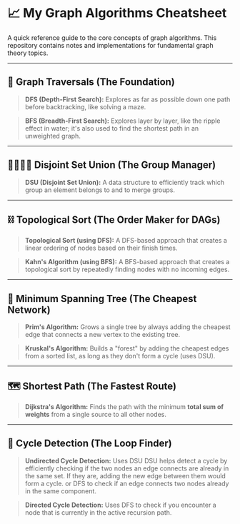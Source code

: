 # 📈 My Graph Algorithms Cheatsheet

A quick reference guide to the core concepts of graph algorithms. This repository contains notes and implementations for fundamental graph theory topics.

---

## 🧭 Graph Traversals (The Foundation)

> **DFS (Depth-First Search):** Explores as far as possible down one path before backtracking, like solving a maze.

> **BFS (Breadth-First Search):** Explores layer by layer, like the ripple effect in water; it's also used to find the shortest path in an unweighted graph.

---

## 👨‍👩‍👧‍👦 Disjoint Set Union (The Group Manager)

> **DSU (Disjoint Set Union):** A data structure to efficiently track which group an element belongs to and to merge groups.

---

## ⛓️ Topological Sort (The Order Maker for DAGs)

> **Topological Sort (using DFS):** A DFS-based approach that creates a linear ordering of nodes based on their finish times.

> **Kahn's Algorithm (using BFS):** A BFS-based approach that creates a topological sort by repeatedly finding nodes with no incoming edges.

---

## 🌳 Minimum Spanning Tree (The Cheapest Network)

> **Prim's Algorithm:** Grows a single tree by always adding the cheapest edge that connects a new vertex to the existing tree.

> **Kruskal's Algorithm:** Builds a "forest" by adding the cheapest edges from a sorted list, as long as they don't form a cycle (uses DSU).

---

## 🗺️ Shortest Path (The Fastest Route)

> **Dijkstra's Algorithm:** Finds the path with the minimum **total sum of weights** from a single source to all other nodes.

---

## 🔄 Cycle Detection (The Loop Finder)

> **Undirected Cycle Detection:** Uses DSU DSU helps detect a cycle by efficiently checking if the two nodes an edge connects are already in the same set. If they are, adding the new edge between them would form a cycle. or DFS to check if an edge connects two nodes already in the same component.

> **Directed Cycle Detection:** Uses DFS to check if you encounter a node that is currently in the active recursion path.
